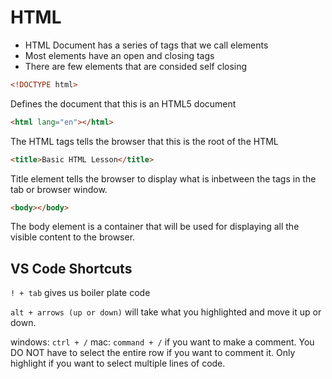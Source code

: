 # HTML

- HTML Document has a series of tags that we call elements
- Most elements have an open and closing tags
- There are few elements that are consided self closing

```html
<!DOCTYPE html>
```

Defines the document that this is an HTML5 document

```html
<html lang="en"></html>
```

The HTML tags tells the browser that this is the root of the HTML

```html
<title>Basic HTML Lesson</title>
```

Title element tells the browser to display what is inbetween the tags in the tab or browser window.

```html
<body></body>
```

The body element is a container that will be used for displaying all the visible content to the browser.

## VS Code Shortcuts

`! + tab` gives us boiler plate code

`alt + arrows (up or down)` will take what you highlighted and move it up or down.

windows: `ctrl + /` mac: `command + /` if you want to make a comment. You DO NOT have to select the entire row if you want to comment it.  Only highlight if you want to select multiple lines of code.
